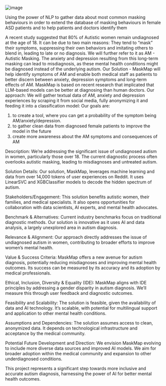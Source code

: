 ![image](https://github.com/anopsy/hackher/assets/74981211/474514db-17e2-46a4-b2ff-21d944bdd44a)

Using the power of NLP to gather data about most common masking behaviours in order to extend the database of masking behaviours in female ASD patients and to help patients and doctors identify them

A recent study suggested that 80% of Autistic women remain undiagnosed at the age of 18. It can be due to two main reasons:
 They tend to “mask” their symptoms, suppressing their own behaviors and imitating others to blend in, leading to late or no diagnosis. We will further refer to it as AM - Autistic Masking. 
The anxiety and depression resulting from this long-term masking can lead to misdiagnosis, as these mental health conditions might be diagnosed instead of the underlying autism.
Our Solution - MaskMap will help identify symptoms of AM and enable both medical staff as patients to better discern between anxiety, depression symptoms and long-term effects of AM. 
MaskMap is based on recent research that implicated that LLM-based models can be better at diagnosing than human doctors.
Our approach:
We will gather textual data of AM, anxiety and depression experiences by scraping it from social media, fully anonymizing it and feeding it into a classification model:
Our goals are: 
1) to create a tool, where you can get a probability of the symptom being AM/anxiety/depression. 
2) to gather clean data from diagnosed female patients to improve the model in the future
3) create more awareness about the AM symptoms and consequences of AM

Description: We’re addressing the significant issue of undiagnosed autism in women, particularly those over 18. The current diagnostic process often overlooks autistic masking, leading to misdiagnoses and untreated autism.

Solution Details: Our solution, MaskMap, leverages machine learning and data from over 14,000 tokens of user experiences on Reddit. It uses LinearSVC and XGBClassifier models to decode the hidden spectrum of autism.

Stakeholders/Engagement: This solution benefits autistic women, their families, and medical specialists. It also opens opportunities for collaboration with data scientists, AI experts, and mental health advocates.

Benchmark & Alternatives: Current industry benchmarks focus on traditional diagnostic methods. Our solution is innovative as it uses AI and data analysis, a largely unexplored area in autism diagnosis.

Relevance & Alignment: Our approach directly addresses the issue of undiagnosed autism in women, contributing to broader efforts to improve women’s mental health.

Value & Success Criteria: MaskMap offers a new avenue for autism diagnosis, potentially reducing misdiagnoses and improving mental health outcomes. Its success can be measured by its accuracy and its adoption by medical professionals.

Ethical, Inclusion, Diversity & Equality (IDE): MaskMap aligns with IDE principles by addressing a gender disparity in autism diagnosis. We’ll measure this through user feedback and diagnostic outcomes.

Feasibility and Scalability: The solution is feasible, given the availability of data and AI technology. It’s scalable, with potential for multilingual support and application to other mental health conditions.

Assumptions and Dependencies: The solution assumes access to clean, anonymized data. It depends on technological infrastructure and acceptance by the medical community.

Potential Future Development and Direction: We envision MaskMap evolving to include more diverse data sources and improved AI models. We aim for broader adoption within the medical community and expansion to other underdiagnosed conditions.

This project represents a significant step towards more inclusive and accurate autism diagnosis, harnessing the power of AI for better mental health outcomes. 
